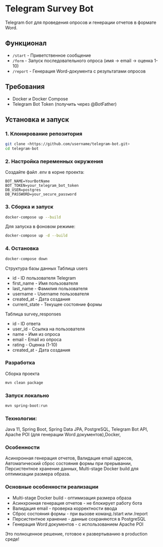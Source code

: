 # Telegram Survey Bot

Telegram бот для проведения опросов и генерации отчетов в формате Word.

## Функционал

- `/start` - Приветственное сообщение
- `/form` - Запуск последовательного опроса (имя → email → оценка 1-10)
- `/report` - Генерация Word-документа с результатами опросов

## Требования

- Docker и Docker Compose
- Telegram Bot Token (получить через @BotFather)

## Установка и запуск

### 1. Клонирование репозитория

```bash
git clone <https://github.com/username/telegram-bot.git>
cd telegram-bot
```

### 2. Настройка переменных окружения
Создайте файл .env в корне проекта:

```env
BOT_NAME=YourBotName
BOT_TOKEN=your_telegram_bot_token
DB_USER=postgres
DB_PASSWORD=your_secure_password
```
### 3. Сборка и запуск
```bash
docker-compose up --build
```
Для запуска в фоновом режиме:
```bash
docker-compose up -d --build
```
### 4. Остановка
``` bash
docker-compose down
```
Структура базы данных
Таблица users
* id - ID пользователя Telegram
* first_name - Имя пользователя
* last_name - Фамилия пользователя
* username - Username пользователя
* created_at - Дата создания
* current_state - Текущее состояние формы

Таблица survey_responses
* id - ID ответа
* user_id - Ссылка на пользователя
* name - Имя из опроса
* email - Email из опроса
* rating - Оценка (1-10)
* created_at - Дата создания

### Разработка
Сборка проекта
```bash
mvn clean package
```
### Запуск локально
```bash
mvn spring-boot:run
```
### Технологии: 
Java 11, Spring Boot, Spring Data JPA, PostgreSQL,
Telegram Bot API, Apache POI (для генерации Word документов),Docker,
### Особенности
Асинхронная генерация отчетов, Валидация email адресов, Автоматический сброс состояния формы при прерывании,
Персистентное хранение данных,
Multi-stage Docker build для оптимизации размера образа.

### Основные особенности реализации
* Multi-stage Docker build - оптимизация размера образа
* Асинхронная генерация отчетов - не блокирует работу бота
* Валидация email - проверка корректности ввода
* Сброс состояния формы - при вызове команд /start или /report
* Персистентное хранение - данные сохраняются в PostgreSQL
* Генерация Word документов - с использованием Apache POI

Это полноценное решение, готовое к развертыванию в production среде!
